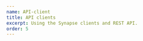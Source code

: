 ```yaml
---
name: API-client
title: API clients
excerpt: Using the Synapse clients and REST API.
order: 5
---
```

